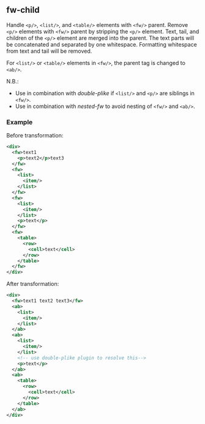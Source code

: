 ## fw-child
Handle `<p/>`, `<list/>`, and `<table/>` elements with `<fw/>` parent.
Remove `<p/>` elements with `<fw/>` parent by stripping the `<p/>` element. Text, tail, and children of the `<p/>` element are merged into the parent. The text parts will be concatenated and separated by one whitespace. Formatting whitespace from text and tail will be removed.

For `<list/>` or `<table/>` elements in `<fw/>`, the parent tag is changed to `<ab/>`.

N.B.:
- Use in combination with *double-plike* if `<list/>` and `<p/>` are siblings in `<fw/>`.
- Use in combination with *nested-fw* to avoid nesting of `<fw/>` and `<ab/>`.


### Example
Before transformation:
```xml
<div>
  <fw>text1
    <p>text2</p>text3
  </fw>
  <fw>
    <list>
      <item/>
    </list>
  </fw>
  <fw>
    <list>
      <item/>
    </list>
    <p>text</p>
  </fw>
  <fw>
    <table>
      <row>
        <cell>text</cell>
      </row>
    </table>
  </fw>
</div>
```

After transformation:
```xml
<div>
  <fw>text1 text2 text3</fw>
  <ab>
    <list>
      <item/>
    </list>
  </ab>
  <ab>
    <list>
      <item/>
    </list>
    <!-- use double-plike plugin to resolve this-->
    <p>text</p>
  </ab>
  <ab>
    <table>
      <row>
        <cell>text</cell>
      </row>
    </table>
  </ab>
</div>
```
